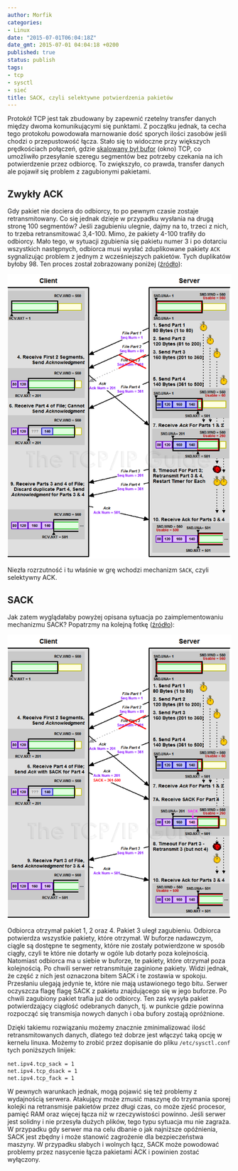 ```yaml
---
author: Morfik
categories:
- Linux
date: "2015-07-01T06:04:18Z"
date_gmt: 2015-07-01 04:04:18 +0200
published: true
status: publish
tags:
- tcp
- sysctl
- sieć
title: SACK, czyli selektywne potwierdzenia pakietów
---
```


Protokół TCP jest tak zbudowany by zapewnić rzetelny transfer danych między dwoma komunikującymi się
punktami. Z początku jednak, ta cecha tego protokołu powodowała marnowanie dość sporych ilości
zasobów jeśli chodzi o przepustowość łącza. Stało się to widoczne przy większych prędkościach
połączeń, gdzie [skalowany był bufor](/post/bufor-polaczen-w-protokole-tcp/)
(okno) TCP, co umożliwiło przesyłanie szeregu segmentów bez potrzeby czekania na ich potwierdzenie
przez odbiorcę. To zwiększyło, co prawda, transfer danych ale pojawił się problem z zagubionymi
pakietami.

<!--more-->
## Zwykły ACK

Gdy pakiet nie dociera do odbiorcy, to po pewnym czasie zostaje retransmitowany. Co się jednak
dzieje w przypadku wysłania na drugą stronę 100 segmentów? Jeśli zagubieniu ulegnie, dajmy na to,
trzeci z nich, to trzeba retransmitować 3,4-100. Mimo, że pakiety 4-100 trafiły do odbiorcy. Mało
tego, w sytuacji zgubienia się pakietu numer 3 i po dotarciu wszystkich następnych, odbiorca musi
wysłać zduplikowane pakiety `ACK` sygnalizując problem z jednym z wcześniejszych pakietów. Tych
duplikatów byłoby 98. Ten proces został zobrazowany poniżej
([źródło](http://www.tcpipguide.com/free/t_TCPNonContiguousAcknowledgmentHandlingandSelective.htm)):

![](/img/2015/06/1.retransmisja-pakietow-ack.png#big)

Niezła rozrzutność i tu właśnie w grę wchodzi mechanizm `SACK`, czyli selektywny ACK.

## SACK

Jak zatem wyglądałaby powyżej opisana sytuacja po zaimplementowaniu mechanizmu SACK? Popatrzmy na
kolejną fotkę
([źródło](http://www.tcpipguide.com/free/t_TCPNonContiguousAcknowledgmentHandlingandSelective.htm)):

![](/img/2015/06/2.retransmisja-pakietow-sack.png.png#big)

Odbiorca otrzymał pakiet 1, 2 oraz 4. Pakiet 3 uległ zagubieniu. Odbiorca potwierdza wszystkie
pakiety, które otrzymał. W buforze nadawczym, ciągle są dostępne te segmenty, które nie zostały
potwierdzone w sposób ciągły, czyli te które nie dotarły w ogóle lub dotarły poza kolejnością.
Natomiast odbiorca ma u siebie w buforze, te pakiety, które otrzymał poza kolejnością. Po chwili
serwer retransmituje zaginione pakiety. Widzi jednak, że część z nich jest oznaczona bitem SACK i te
zostawia w spokoju. Przesłaniu ulegają jedynie te, które nie mają ustawionego tego bitu. Serwer
oczyszcza flagę flagę SACK z pakietu znajdującego się w jego buforze. Po chwili zagubiony pakiet
trafia już do odbiorcy. Ten zaś wysyła pakiet potwierdzający ciągłość odebranych danych, tj. w
punkcie gdzie powinna rozpocząć się transmisja nowych danych i oba bufory zostają opróżnione.

Dzięki takiemu rozwiązaniu możemy znacznie zminimalizować ilość retransmitowanych danych, dlatego
też dobrze jest włączyć taką opcję w kernelu linuxa. Możemy to zrobić przez dopisanie do pliku
`/etc/sysctl.conf` tych poniższych linijek:

    net.ipv4.tcp_sack = 1
    net.ipv4.tcp_dsack = 1
    net.ipv4.tcp_fack = 1

W pewnych warunkach jednak, mogą pojawić się też problemy z wydajnością serwera. Atakujący może
zmusić maszynę do trzymania sporej kolejki na retransmisje pakietów przez długi czas, co może zjeść
procesor, pamięć RAM oraz więcej łącza niż w rzeczywistości powinno. Jeśli serwer jest solidny i nie
przesyła dużych plików, tego typu sytuacja mu nie zagraża. W przypadku gdy serwer ma na celu dbanie
o jak najniższe opóźnienia, SACK jest zbędny i może stanowić zagrożenie dla bezpieczeństwa maszyny.
W przypadku słabych i wolnych łącz, SACK może powodować problemy przez nasycenie łącza pakietami ACK
i powinien zostać wyłączony.
